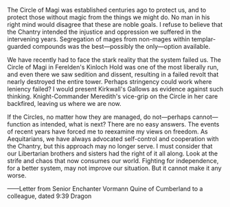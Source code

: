 The Circle of Magi was established centuries ago to protect us, and to protect those without magic from the things we might do. No man in his right mind would disagree that these are noble goals. I refuse to believe that the Chantry intended the injustice and oppression we suffered in the intervening years. Segregation of mages from non-mages within templar-guarded compounds was the best—possibly the only—option available.

We have recently had to face the stark reality that the system failed us. The Circle of Magi in Ferelden's Kinloch Hold was one of the most liberally run, and even there we saw sedition and dissent, resulting in a failed revolt that nearly destroyed the entire tower. Perhaps stringency could work where leniency failed? I would present Kirkwall's Gallows as evidence against such thinking. Knight-Commander Meredith's vice-grip on the Circle in her care backfired, leaving us where we are now.

If the Circles, no matter how they are managed, do not—perhaps cannot—function as intended, what is next? There are no easy answers. The events of recent years have forced me to reexamine my views on freedom. As Aequitarians, we have always advocated self-control and cooperation with the Chantry, but this approach may no longer serve. I must consider that our Libertarian brothers and sisters had the right of it all along. Look at the strife and chaos that now consumes our world. Fighting for independence, for a better system, may not improve our situation. But it cannot make it any worse.

——Letter from Senior Enchanter Vormann Quine of Cumberland to a colleague, dated 9:39 Dragon